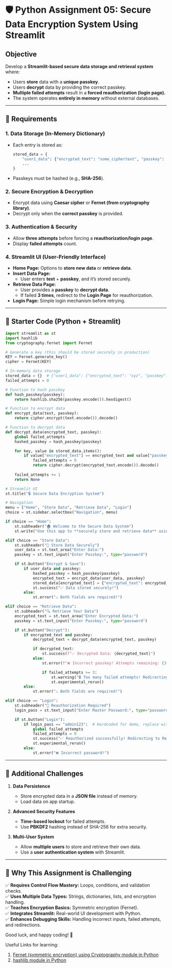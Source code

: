 # 🛡️ Python Assignment 05: Secure Data Encryption System Using Streamlit

## **Objective**  
Develop a **Streamlit-based secure data storage and retrieval system** where:  
- Users **store** data with a **unique passkey**.  
- Users **decrypt** data by providing the correct passkey.  
- **Multiple failed attempts** result in a **forced reauthorization (login page).**  
- The system operates **entirely in memory** without external databases.  

---

## **🔹 Requirements**  

### **1. Data Storage (In-Memory Dictionary)**
- Each entry is stored as:  
  ```python
  stored_data = {
      "user1_data": {"encrypted_text": "some_ciphertext", "passkey": "hashed_passkey"},
      ...
  }
  ```
- Passkeys must be hashed (e.g., **SHA-256**).  

### **2. Secure Encryption & Decryption**  
- Encrypt data using **Caesar cipher** or **Fernet (from cryptography library)**.  
- Decrypt only when the **correct passkey** is provided.  

### **3. Authentication & Security**
- Allow **three attempts** before forcing a **reauthorization/login page**.  
- Display **failed attempts** count.  

### **4. Streamlit UI (User-Friendly Interface)**
- **Home Page:** Options to **store new data** or **retrieve data**.  
- **Insert Data Page:**  
  - User enters **text** + **passkey**, and it’s stored securely.  
- **Retrieve Data Page:**  
  - User provides a **passkey** to **decrypt data**.  
  - If failed **3 times**, redirect to the **Login Page** for reauthorization.  
- **Login Page:** Simple login mechanism before retrying.  

---

## **🔹 Starter Code (Python + Streamlit)**  

```python
import streamlit as st
import hashlib
from cryptography.fernet import Fernet

# Generate a key (this should be stored securely in production)
KEY = Fernet.generate_key()
cipher = Fernet(KEY)

# In-memory data storage
stored_data = {}  # {"user1_data": {"encrypted_text": "xyz", "passkey": "hashed"}}
failed_attempts = 0

# Function to hash passkey
def hash_passkey(passkey):
    return hashlib.sha256(passkey.encode()).hexdigest()

# Function to encrypt data
def encrypt_data(text, passkey):
    return cipher.encrypt(text.encode()).decode()

# Function to decrypt data
def decrypt_data(encrypted_text, passkey):
    global failed_attempts
    hashed_passkey = hash_passkey(passkey)

    for key, value in stored_data.items():
        if value["encrypted_text"] == encrypted_text and value["passkey"] == hashed_passkey:
            failed_attempts = 0
            return cipher.decrypt(encrypted_text.encode()).decode()
    
    failed_attempts += 1
    return None

# Streamlit UI
st.title("🔒 Secure Data Encryption System")

# Navigation
menu = ["Home", "Store Data", "Retrieve Data", "Login"]
choice = st.sidebar.selectbox("Navigation", menu)

if choice == "Home":
    st.subheader("🏠 Welcome to the Secure Data System")
    st.write("Use this app to **securely store and retrieve data** using unique passkeys.")

elif choice == "Store Data":
    st.subheader("📂 Store Data Securely")
    user_data = st.text_area("Enter Data:")
    passkey = st.text_input("Enter Passkey:", type="password")

    if st.button("Encrypt & Save"):
        if user_data and passkey:
            hashed_passkey = hash_passkey(passkey)
            encrypted_text = encrypt_data(user_data, passkey)
            stored_data[encrypted_text] = {"encrypted_text": encrypted_text, "passkey": hashed_passkey}
            st.success("✅ Data stored securely!")
        else:
            st.error("⚠️ Both fields are required!")

elif choice == "Retrieve Data":
    st.subheader("🔍 Retrieve Your Data")
    encrypted_text = st.text_area("Enter Encrypted Data:")
    passkey = st.text_input("Enter Passkey:", type="password")

    if st.button("Decrypt"):
        if encrypted_text and passkey:
            decrypted_text = decrypt_data(encrypted_text, passkey)

            if decrypted_text:
                st.success(f"✅ Decrypted Data: {decrypted_text}")
            else:
                st.error(f"❌ Incorrect passkey! Attempts remaining: {3 - failed_attempts}")

                if failed_attempts >= 3:
                    st.warning("🔒 Too many failed attempts! Redirecting to Login Page.")
                    st.experimental_rerun()
        else:
            st.error("⚠️ Both fields are required!")

elif choice == "Login":
    st.subheader("🔑 Reauthorization Required")
    login_pass = st.text_input("Enter Master Password:", type="password")

    if st.button("Login"):
        if login_pass == "admin123":  # Hardcoded for demo, replace with proper auth
            global failed_attempts
            failed_attempts = 0
            st.success("✅ Reauthorized successfully! Redirecting to Retrieve Data...")
            st.experimental_rerun()
        else:
            st.error("❌ Incorrect password!")
```

---

## **🔹 Additional Challenges**
1. **Data Persistence**  
   - Store encrypted data in a **JSON file** instead of memory.  
   - Load data on app startup.  

2. **Advanced Security Features**  
   - **Time-based lockout** for failed attempts.  
   - Use **PBKDF2** hashing instead of SHA-256 for extra security.  

3. **Multi-User System**  
   - Allow **multiple users** to store and retrieve their own data.  
   - Use a **user authentication system** with Streamlit.  

---

## **🔹 Why This Assignment is Challenging**
✅ **Requires Control Flow Mastery:** Loops, conditions, and validation checks.  
✅ **Uses Multiple Data Types:** Strings, dictionaries, lists, and encryption handling.  
✅ **Teaches Encryption Basics:** Symmetric encryption (Fernet).  
✅ **Integrates Streamlit:** Real-world UI development with Python.  
✅ **Enhances Debugging Skills:** Handling incorrect inputs, failed attempts, and redirections.  

Good luck, and happy coding! 🚀  

Useful Links for learning:
1.  [Fernet (symmetric encryption) using Cryptography module in Python](https://www.geeksforgeeks.org/fernet-symmetric-encryption-using-cryptography-module-in-python/)
2.  [hashlib module in Python](https://www.geeksforgeeks.org/hashlib-module-in-python/)
